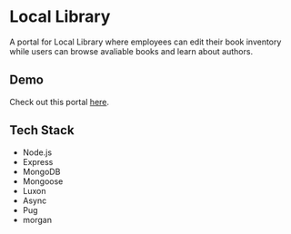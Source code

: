 # Local Library
A portal for Local Library where employees can edit their book inventory while users can browse avaliable books and learn about authors.

## Demo
Check out this portal [here](https://damp-harbor-22554.herokuapp.com/catalog).

## Tech Stack
- Node.js
- Express
- MongoDB
- Mongoose
- Luxon
- Async
- Pug
- morgan